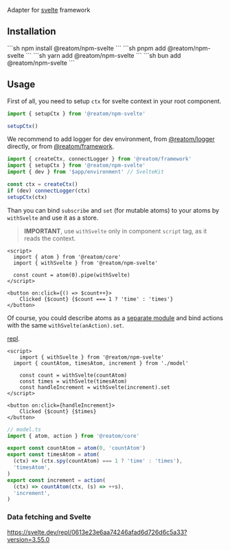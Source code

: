 Adapter for [svelte](https://svelte.dev/) framework

## Installation

<Tabs>
<TabItem label="npm">
  ```sh
npm install @reatom/npm-svelte
  ```
</TabItem>
<TabItem label="pnpm">
  ```sh
pnpm add @reatom/npm-svelte
  ```
</TabItem>
<TabItem label="yarn">
  ```sh
yarn add @reatom/npm-svelte
  ```
</TabItem>
<TabItem label="bun">
  ```sh
bun add @reatom/npm-svelte
  ```
</TabItem>
</Tabs>


## Usage

First of all, you need to setup `ctx` for svelte context in your root component.

```ts
import { setupCtx } from '@reatom/npm-svelte'

setupCtx()
```

We recommend to add logger for dev environment, from [@reatom/logger](https://www.reatom.dev/package/logger) directly, or from [@reatom/framework](https://www.reatom.dev/package/framework).

```ts
import { createCtx, connectLogger } from '@reatom/framework'
import { setupCtx } from '@reatom/npm-svelte'
import { dev } from '$app/environment' // SvelteKit

const ctx = createCtx()
if (dev) connectLogger(ctx)
setupCtx(ctx)
```

Than you can bind `subscribe` and `set` (for mutable atoms) to your atoms by `withSvelte` and use it as a store.

> **IMPORTANT**, use `withSvelte` only in component `script` tag, as it reads the context.

```svelte
<script>
  import { atom } from '@reatom/core'
  import { withSvelte } from '@reatom/npm-svelte'

  const count = atom(0).pipe(withSvelte)
</script>

<button on:click={() => $count++}>
	Clicked {$count} {$count === 1 ? 'time' : 'times'}
</button>
```

Of course, you could describe atoms as a [separate module](https://www.reatom.dev/guides/architecture) and bind actions with the same `withSvelte(anAction).set`.

[repl](https://svelte.dev/repl/416d3e07447440729416e77e45071b87?version=3.55.0).

```svelte
<script>
	import { withSvelte } from '@reatom/npm-svelte'
  import { countAtom, timesAtom, increment } from './model'

	const count = withSvelte(countAtom)
	const times = withSvelte(timesAtom)
	const handleIncrement = withSvelte(increment).set
</script>

<button on:click={handleIncrement}>
	Clicked {$count} {$times}
</button>
```

```ts
// model.ts
import { atom, action } from '@reatom/core'

export const countAtom = atom(0, 'countAtom')
export const timesAtom = atom(
  (ctx) => (ctx.spy(countAtom) === 1 ? 'time' : 'times'),
  'timesAtom',
)
export const increment = action(
  (ctx) => countAtom(ctx, (s) => ++s),
  'increment',
)
```

### Data fetching and Svelte

https://svelte.dev/repl/0613e23e6aa74246afad6d726d6c5a33?version=3.55.0
